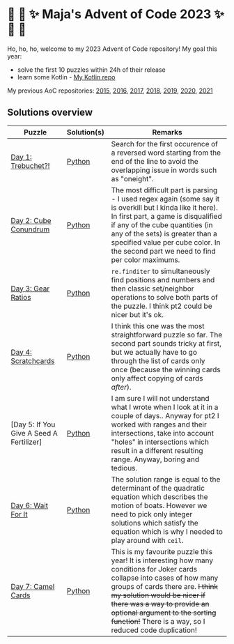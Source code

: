 # :christmas_tree: :snake: :sparkles: Maja's Advent of Code 2023 :sparkles: :snake: :christmas_tree:

Ho, ho, ho, welcome to my 2023 Advent of Code repository!
My goal this year:
- solve the first 10 puzzles within 24h of their release
- learn some Kotlin - [My Kotlin repo](https://github.com/mimikrija/KotlinOfCode2023)

My previous AoC repositories: [2015](https://github.com/mimikrija/AdventOfCode2015), [2016](https://github.com/mimikrija/AdventOfCode2016), [2017](https://github.com/mimikrija/AdventOfCode2017), [2018](https://github.com/mimikrija/AdventOfCode2018), [2019](https://github.com/mimikrija/AdventOfCode2019), [2020](https://github.com/mimikrija/AdventOfCode2020), [2021](https://github.com/mimikrija/AdventOfCode2021)

## Solutions overview


Puzzle | Solution(s) | Remarks |
---    |---    |----
[Day 1: Trebuchet?!](https://adventofcode.com/2023/day/1) | [Python](python/01.py) | Search for the first occurence of a reversed word starting from the end of the line to avoid the overlapping issue in words such as "oneight". |
[Day 2: Cube Conundrum](https://adventofcode.com/2023/day/2) | [Python](python/02.py) | The most difficult part is parsing - I used regex again (some say it is overkill but I kinda like it here). In first part, a game is disqualified if any of the cube quantities (in any of the sets) is greater than a specified value per cube color. In the second part we need to find per color maximums.
[Day 3: Gear Ratios](https://adventofcode.com/2023/day/3) | [Python](python/03.py) | `re.finditer` to simultaneously find positions and numbers and then classic set/neighbor operations to solve both parts of the puzzle. I think pt2 could be nicer but it's ok.
[Day 4: Scratchcards](https://adventofcode.com/2023/day/4) | [Python](python/04.py) | I think this one was the most straightforward puzzle so far. The second part sounds tricky at first, but we actually have to go through the list of cards only once (because the winning cards only affect copying of cards _after_).
[Day 5: If You Give A Seed A Fertilizer] | [Python](python/05.py) | I am sure I will not understand what I wrote when I look at it in a couple of days.. Anyway for pt2 I worked with ranges and their intersections, take into account "holes" in intersections which result in a different resulting range. Anyway, boring and tedious.
[Day 6: Wait For It](https://adventofcode.com/2023/day/6) | [Python](python/06.py) | The solution range is equal to the determinant of the quadratic equation which describes the motion of boats. However we need to pick only integer solutions which satisfy the equation which is why I needed to play around with `ceil`.
[Day 7: Camel Cards](https://adventofcode.com/2023/day/7) | [Python](python/07.py) | This is my favourite puzzle this year! It is interesting how many conditions for Joker cards collapse into cases of how many groups of cards there are. ~~I think my solution would be nicer if there was a way to provide an optional argument to the sorting function!~~ There is a way, so I reduced code duplication!
